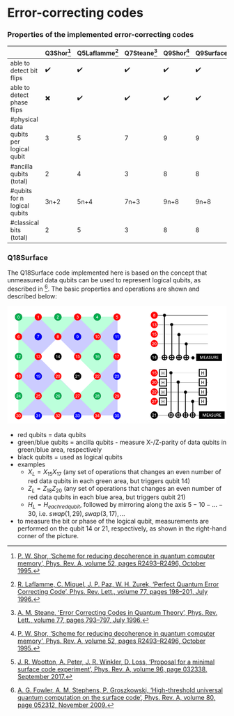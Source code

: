 # Error-correcting codes

### Properties of the implemented error-correcting codes
|  | Q3Shor[^1] | Q5Laflamme[^2] | Q7Steane[^3] | Q9Shor[^1] | Q9Surface[^4] | Q18Surface |
| --- | --- | --- | --- | --- | --- | --- |
| able to detect bit flips | :heavy_check_mark: | :heavy_check_mark: | :heavy_check_mark: | :heavy_check_mark: | :heavy_check_mark: | :heavy_check_mark: |
| able to detect phase flips | :heavy_multiplication_x: | :heavy_check_mark: | :heavy_check_mark: | :heavy_check_mark: | :heavy_check_mark: | :heavy_check_mark: |
| #physical data qubits per logical qubit | 3 | 5 | 7 | 9 | 9 | 18 |
| #ancilla qubits (total) | 2 | 4 | 3 | 8 | 8 | 18 per qubit |
| #qubits for n logical qubits | 3n+2 | 5n+4 | 7n+3 | 9n+8 | 9n+8 | 36n |
| #classical bits (total) | 2 | 5 | 3 | 8 | 8 | 16 |


### Q18Surface
The Q18Surface code implemented here is based on the concept that unmeasured data qubits can be used to represent logical qubits, as described in [^5]. The basic properties and operations are shown and described below: 

![Image explaining the structure of the Q18Surface-Code](./q18.png)

* red qubits = data qubits
* green/blue qubits = ancilla qubits - measure X-/Z-parity of data qubits in green/blue area, respectively
* black qubits = used as logical qubits
* examples
  * $X_L = X_{15}X_{17}$ (any set of operations that changes an even number of red data qubits in each green area, but triggers qubit 14)
  * $Z_L = Z_{18}Z_{20}$ (any set of operations that changes an even number of red data qubits in each blue area, but triggers qubit 21)
  * $H_L = H_{each red qubit}$, followed by mirroring along the axis $5-10-\ldots-30$, i.e. $swap(1,29), swap(3, 17), \ldots$
* to measure the bit or phase of the logical qubit, measurements are performed on the qubit 14 or 21, respectively, as shown in the right-hand corner of the picture. 

[^1]: [P. W. Shor, ‘Scheme for reducing decoherence in quantum computer memory’, Phys. Rev. A, volume 52, pages R2493–R2496, October 1995.](https://link.aps.org/doi/10.1103/PhysRevA.52.R2493)

[^2]: [R. Laflamme, C. Miquel, J. P. Paz, W. H. Zurek, ‘Perfect Quantum Error Correcting Code’, Phys. Rev. Lett., volume 77, pages 198–201, July 1996.](https://link.aps.org/doi/10.1103/PhysRevLett.77.198)

[^3]: [A. M. Steane, ‘Error Correcting Codes in Quantum Theory’, Phys. Rev. Lett., volume 77, pages 793–797, July 1996.](https://journals.aps.org/prl/abstract/10.1103/PhysRevLett.77.793)

[^4]: [J. R. Wootton, A. Peter, J. R. Winkler, D. Loss, ‘Proposal for a minimal surface code experiment’, Phys. Rev. A, volume 96, page 032338, September 2017.](https://link.aps.org/doi/10.1103/PhysRevA.96.032338)

[^5]: [A. G. Fowler, A. M. Stephens, P. Groszkowski, ‘High-threshold universal quantum computation on the surface code’, Phys. Rev. A, volume 80, page 052312, November 2009.](https://journals.aps.org/pra/abstract/10.1103/PhysRevA.80.052312)
